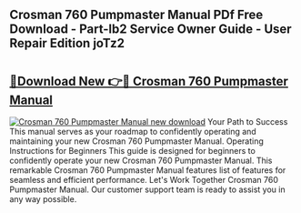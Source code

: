 ## Crosman 760 Pumpmaster Manual PDf Free Download - Part-lb2 Service Owner Guide - User Repair Edition joTz2

# <h2><a href="http://bc24261.oget.top/?id=Crosman+760+Pumpmaster+Manual">🔗Download New 👉🔴 Crosman 760 Pumpmaster Manual</a></h2>

[![Crosman 760 Pumpmaster Manual new download](https://i.imgur.com/5g1atiW.png)](http://bc24261.oget.top/?id=Crosman+760+Pumpmaster+Manual)
Your Path to Success This manual serves as your roadmap to confidently operating and maintaining your new Crosman 760 Pumpmaster Manual. Operating Instructions for Beginners This guide is designed for beginners to confidently operate your new Crosman 760 Pumpmaster Manual. This remarkable Crosman 760 Pumpmaster Manual features list of features for seamless and efficient performance. Let's Work Together Crosman 760 Pumpmaster Manual. Our customer support team is ready to assist you in any way possible.
